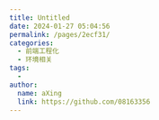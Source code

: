 ```yaml
---
title: Untitled
date: 2024-01-27 05:04:56
permalink: /pages/2ecf31/
categories:
  - 前端工程化
  - 环境相关
tags:
  - 
author: 
  name: aXing
  link: https://github.com/08163356
---
```







<!-- more -->
